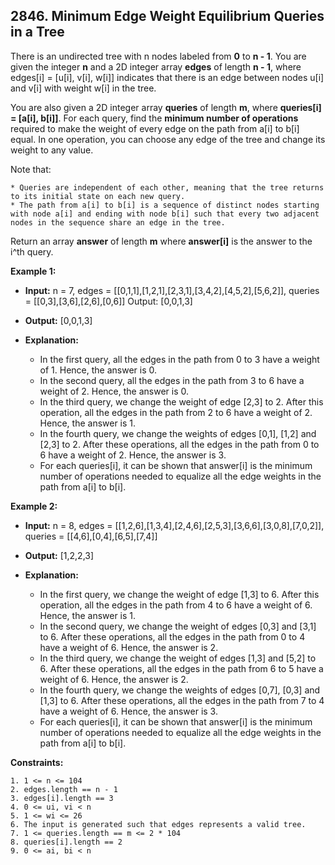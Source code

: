 ## 2846. Minimum Edge Weight Equilibrium Queries in a Tree

There is an undirected tree with n nodes labeled from **0** to **n - 1**. You are given the integer **n** and a 2D integer array **edges** of length **n - 1**, where edges[i] = [u[i], v[i], w[i]] indicates that there is an edge between nodes u[i] and v[i] with weight w[i] in the tree.

You are also given a 2D integer array **queries** of length **m**, where **queries[i] = [a[i], b[i]]**. For each query, find the **minimum number of operations** required to make the weight of every edge on the path from a[i] to b[i] equal. In one operation, you can choose any edge of the tree and change its weight to any value.

Note that:

    * Queries are independent of each other, meaning that the tree returns to its initial state on each new query.
    * The path from a[i] to b[i] is a sequence of distinct nodes starting with node a[i] and ending with node b[i] such that every two adjacent nodes in the sequence share an edge in the tree.

Return an array **answer** of length **m** where **answer[i]** is the answer to the i^th query.

**Example 1:**

- **Input:** n = 7, edges = [[0,1,1],[1,2,1],[2,3,1],[3,4,2],[4,5,2],[5,6,2]], queries = [[0,3],[3,6],[2,6],[0,6]]
  Output: [0,0,1,3]
- **Output:** [0,0,1,3]
- **Explanation:**

  - In the first query, all the edges in the path from 0 to 3 have a weight of 1. Hence, the answer is 0.
  - In the second query, all the edges in the path from 3 to 6 have a weight of 2. Hence, the answer is 0.
  - In the third query, we change the weight of edge [2,3] to 2. After this operation, all the edges in the path from 2 to 6 have a weight of 2. Hence, the answer is 1.
  - In the fourth query, we change the weights of edges [0,1], [1,2] and [2,3] to 2. After these operations, all the edges in the path from 0 to 6 have a weight of 2. Hence, the answer is 3.
  - For each queries[i], it can be shown that answer[i] is the minimum number of operations needed to equalize all the edge weights in the path from a[i] to b[i].

**Example 2:**

- **Input:** n = 8, edges = [[1,2,6],[1,3,4],[2,4,6],[2,5,3],[3,6,6],[3,0,8],[7,0,2]], queries = [[4,6],[0,4],[6,5],[7,4]]
- **Output:** [1,2,2,3]
- **Explanation:**

  - In the first query, we change the weight of edge [1,3] to 6. After this operation, all the edges in the path from 4 to 6 have a weight of 6. Hence, the answer is 1.
  - In the second query, we change the weight of edges [0,3] and [3,1] to 6. After these operations, all the edges in the path from 0 to 4 have a weight of 6. Hence, the answer is 2.
  - In the third query, we change the weight of edges [1,3] and [5,2] to 6. After these operations, all the edges in the path from 6 to 5 have a weight of 6. Hence, the answer is 2.
  - In the fourth query, we change the weights of edges [0,7], [0,3] and [1,3] to 6. After these operations, all the edges in the path from 7 to 4 have a weight of 6. Hence, the answer is 3.
  - For each queries[i], it can be shown that answer[i] is the minimum number of operations needed to equalize all the edge weights in the path from a[i] to b[i].

**Constraints:**

    1. 1 <= n <= 104
    2. edges.length == n - 1
    3. edges[i].length == 3
    4. 0 <= ui, vi < n
    5. 1 <= wi <= 26
    6. The input is generated such that edges represents a valid tree.
    7. 1 <= queries.length == m <= 2 * 104
    8. queries[i].length == 2
    9. 0 <= ai, bi < n
